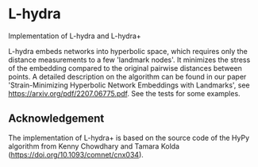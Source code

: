 # L-hydra

Implementation of L-hydra and L-hydra+

L-hydra embeds networks into hyperbolic space, which requires only the distance measurements to a few 'landmark nodes'. It minimizes the stress of the embedding compared to the original pairwise distances between points. A detailed description on the algorithm can be found in our paper 'Strain-Minimizing Hyperbolic Network Embeddings with Landmarks', see https://arxiv.org/pdf/2207.06775.pdf. See the tests for some examples.


## Acknowledgement

The implementation of L-hydra+ is based on the source code of the HyPy algorithm from Kenny Chowdhary and Tamara Kolda (https://doi.org/10.1093/comnet/cnx034).
